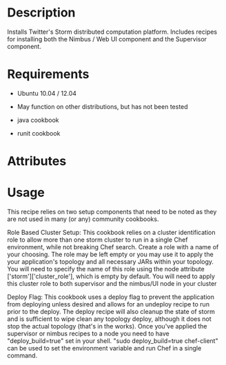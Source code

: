 Description
===========
Installs Twitter's Storm distributed computation platform.  Includes recipes for installing
both the Nimbus / Web UI component and the Supervisor component.

Requirements
============
* Ubuntu 10.04 / 12.04
* May function on other distributions, but has not been tested

* java cookbook
* runit cookbook

Attributes
==========

Usage
=====

This recipe relies on two setup components that need to be noted as they are not used
in many (or any) community cookbooks.

Role Based Cluster Setup:
This cookbook relies on a cluster identification role to allow more than one storm cluster
to run in a single Chef environment, while not breaking Chef search.  Create a role with
a name of your choosing.  The role may be left empty or you may use it to apply the your
application's topology and all necessary JARs within your topology.  You will need to
specify the name of this role using the node attribute ['storm']['cluster_role'], which
is empty by default.  You will need to apply this cluster role to both supervisor and
the nimbus/UI node in your cluster

Deploy Flag:
This cookbook uses a deploy flag to prevent the application from deploying unless desired
and allows for an undeploy recipe to run prior to the deploy.  The deploy recipe will also
cleanup the state of storm and is sufficient to wipe clean any topology deploy, although
it does not stop the actual topology (that's in the works).  Once you've applied the
supervisor or nimbus recipes to a node you need to have "deploy_build=true" set in your
shell.  "sudo deploy_build=true chef-client" can be used to set the environment variable
and run Chef in a single command.